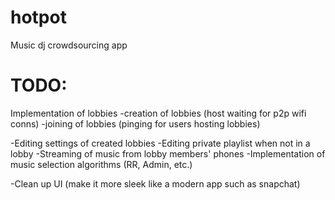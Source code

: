 # hotpot
Music dj crowdsourcing app

<h1>TODO:</h1>

Implementation of lobbies
  -creation of lobbies (host waiting for p2p wifi conns)
  -joining of lobbies (pinging for users hosting lobbies)
  
-Editing settings of created lobbies
-Editing private playlist when not in a lobby
-Streaming of music from lobby members' phones
-Implementation of music selection algorithms (RR, Admin, etc.)


-Clean up UI (make it more sleek like a modern app such as snapchat)
